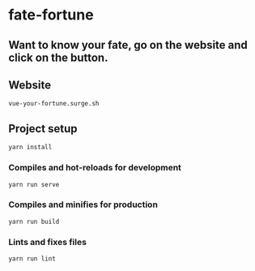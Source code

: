 # fate-fortune

## Want to know your fate, go on the website and click on the button. 

## Website
```
vue-your-fortune.surge.sh
```

## Project setup
```
yarn install
```

### Compiles and hot-reloads for development
```
yarn run serve
```

### Compiles and minifies for production
```
yarn run build
```

### Lints and fixes files
```
yarn run lint
```
